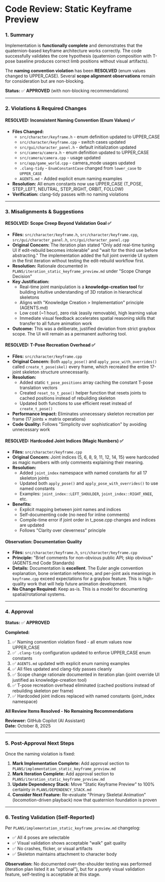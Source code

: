 # Code Review: Static Keyframe Preview

### 1. Summary

Implementation is **functionally complete** and demonstrates that the quaternion-based keyframe architecture works correctly. The code successfully validates the core hypothesis (quaternion composition with T-pose baseline produces correct limb positions without visual artifacts). 

The **naming convention violation** has been **RESOLVED** (enum values changed to UPPER_CASE). Several **scope alignment observations** remain for consideration but are non-blocking.

**Status:** ✅ **APPROVED** (with non-blocking recommendations)

---

### 2. Violations & Required Changes

#### **RESOLVED: Inconsistent Naming Convention (Enum Values)** ✅
- **Files Changed:** 
  - `src/character/keyframe.h` - enum definition updated to UPPER_CASE
  - `src/character/keyframe.cpp` - switch cases updated
  - `src/gui/character_panel.h` - default initialization updated
  - `src/camera/camera.h` - enum definition updated to UPPER_CASE
  - `src/camera/camera.cpp` - usage updated
  - `src/app/game_world.cpp` - camera_mode usages updated
  - `.clang-tidy` - `EnumConstantCase` changed from `lower_case` to `UPPER_CASE`
  - `AGENTS.md` - Added explicit enum naming examples
- **Resolution:** All enum constants now use UPPER_CASE (T_POSE, STEP_LEFT, NEUTRAL, STEP_RIGHT, ORBIT, FOLLOW)
- **Verification:** clang-tidy passes with no naming violations

---

### 3. Misalignments & Suggestions

#### **RESOLVED: Scope Creep Beyond Validation Goal** ✅
- **Files:** `src/character/keyframe.h`, `src/character/keyframe.cpp`, `src/gui/character_panel.h`, `src/gui/character_panel.cpp`
- **Original Concern:** The iteration plan stated "Only add real-time tuning UI if edit-rebuild becomes intolerable" and "wait for the third use before abstracting." The implementation added the full joint override UI system in the first iteration without testing the edit-rebuild workflow first.
- **Resolution:** Rationale documented in `PLANS/iteration_static_keyframe_preview.md` under "Scope Change Decision"
- **Key Justification:** 
  - Real-time joint manipulation is a **knowledge-creation tool** for building intuitive understanding of 3D rotation in hierarchical skeletons
  - Aligns with "Knowledge Creation > Implementation" principle (AGENTS.md)
  - Low cost (~1 hour), zero risk (easily removable), high learning value
  - Immediate visual feedback accelerates spatial reasoning skills that transfer to all future animation work
- **Outcome:** This was a deliberate, justified deviation from strict graybox scope. The UI will remain as a permanent authoring tool.

#### **RESOLVED: T-Pose Recreation Overhead** ✅
- **Files:** `src/character/keyframe.cpp`
- **Original Concern:** Both `apply_pose()` and `apply_pose_with_overrides()` called `create_t_pose(skel)` every frame, which recreated the entire 17-joint skeleton structure unnecessarily.
- **Resolution:** 
  - Added static `t_pose_positions` array caching the constant T-pose translation vectors
  - Created `reset_to_t_pose()` helper function that resets joints to cached positions instead of rebuilding skeleton
  - Updated both functions to use efficient reset instead of `create_t_pose()`
- **Performance Impact:** Eliminates unnecessary skeleton recreation per frame (17 joints × matrix operations)
- **Code Quality:** Follows "Simplicity over sophistication" by avoiding unnecessary work

#### **RESOLVED: Hardcoded Joint Indices (Magic Numbers)** ✅
- **Files:** `src/character/keyframe.cpp`
- **Original Concern:** Joint indices (5, 6, 8, 9, 11, 12, 14, 15) were hardcoded as magic numbers with only comments explaining their meaning.
- **Resolution:**
  - Added `joint_index` namespace with named constants for all 17 skeleton joints
  - Updated both `apply_pose()` and `apply_pose_with_overrides()` to use named constants
  - Examples: `joint_index::LEFT_SHOULDER`, `joint_index::RIGHT_KNEE`, etc.
- **Benefits:**
  - Explicit mapping between joint names and indices
  - Self-documenting code (no need for inline comments)
  - Compile-time error if joint order in t_pose.cpp changes and indices are updated
  - Follows "Clarity over cleverness" principle

#### **Observation: Documentation Quality**
- **Files:** `src/character/keyframe.h`, `src/character/keyframe.cpp`
- **Principle:** "Brief comments for non-obvious public API; skip obvious" (AGENTS.md Code Standards)
- **Details:** Documentation is **excellent**. The Euler angle convention explanation, bone orientation reference, and per-joint axis meanings in `keyframe.cpp` exceed expectations for a graybox feature. This is high-quality work that will help future animation development.
- **No Change Required:** Keep as-is. This is a model for documenting spatial/rotational systems.

---

### 4. Approval

**Status:** ✅ **APPROVED**

**Completed:**
1. ✅ Naming convention violation fixed - all enum values now UPPER_CASE
2. ✅ `.clang-tidy` configuration updated to enforce UPPER_CASE enum constants
3. ✅ `AGENTS.md` updated with explicit enum naming examples
4. ✅ All files updated and clang-tidy passes cleanly
5. ✅ Scope change rationale documented in iteration plan (joint override UI justified as knowledge-creation tool)
6. ✅ T-pose recreation overhead eliminated (cached positions instead of rebuilding skeleton per frame)
7. ✅ Hardcoded joint indices replaced with named constants (joint_index namespace)

**All Review Items Resolved - No Remaining Recommendations**

**Reviewer:** GitHub Copilot (AI Assistant)  
**Date:** October 8, 2025

---

### 5. Post-Approval Next Steps

Once the naming violation is fixed:

1. **Mark Implementation Complete:** Add approval section to `PLANS/implementation_static_keyframe_preview.md`
2. **Mark Iteration Complete:** Add approval section to `PLANS/iteration_static_keyframe_preview.md`
3. **Update Dependency Stack:** Move "Static Keyframe Preview" to 100% certainty in `PLANS/DEPENDENCY_STACK.md`
4. **Consider Next Feature:** Re-evaluate "Primary Skeletal Animation" (locomotion-driven playback) now that quaternion foundation is proven

---

### 6. Testing Validation (Self-Reported)

Per `PLANS/implementation_static_keyframe_preview.md` changelog:
- ✅ All 4 poses are selectable
- ✅ Visual validation shows acceptable "walk" gait quality
- ✅ No crashes, flicker, or visual artifacts
- ✅ Skeleton maintains attachment to character body

**Observation:** No documented over-the-shoulder testing was performed (iteration plan listed it as "optional"), but for a purely visual validation feature, self-testing is acceptable at this stage.
